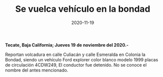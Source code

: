 ﻿---
layout: blog
title:  "Se vuelca vehículo en la bondad"
date:   2020-11-19
categories: tecate
permalink: /:categories/:title:output_ext
image: /img/logos/logocnr.jpg
alt: "Se vuelca vehículo en la bondad"
autor: "CNR Noticias - Canal 73"
---


**Tecate, Baja California;  Jueves 19 de noviembre del 2020.-**


Reportan volcadura en calle Culiacán y calle Esmeralda en Colonia la Bondad, siendo un vehículo Ford explorer color blanco modelo 1999 placas de circulación 4CDW249, 
El conductor fue detenido. No se conoce el nombre del antes mencionado.